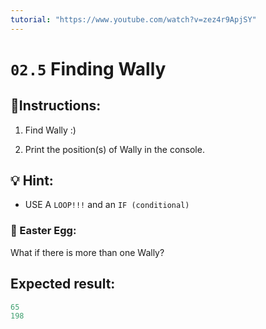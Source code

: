 ```yaml
---
tutorial: "https://www.youtube.com/watch?v=zez4r9ApjSY"
---
```


# `02.5` Finding Wally

## 📝Instructions:

1. Find Wally :)

2. Print the position(s) of Wally in the console.

## 💡 Hint:
- USE A `LOOP!!!` and an `IF (conditional)`

### :gem: Easter Egg:

What if there is more than one Wally?

## Expected result:

```py
65
198
```
